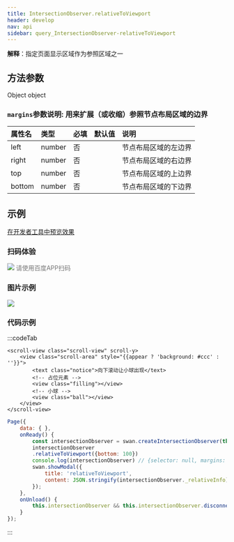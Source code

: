 ```yaml
---
title: IntersectionObserver.relativeToViewport
header: develop
nav: api
sidebar: query_IntersectionObserver-relativeToViewport
---
```

 
 
**解释**：指定页面显示区域作为参照区域之一

 
## 方法参数 

Object object

###  `margins`参数说明: 用来扩展（或收缩）参照节点布局区域的边界

|属性名 |类型  |必填 | 默认值 |说明|
|:---- |:---- |:---- |:----|:----|
|left|number|否| |节点布局区域的左边界|
|right|number|否| |节点布局区域的右边界|
|top|number|否| |节点布局区域的上边界|
|bottom|number|否| |节点布局区域的下边界|

## 示例

<a href="swanide://fragment/a07d524b2571998e87a84511c1e920071574305851456" title="在开发者工具中预览效果" target="_self">在开发者工具中预览效果</a> 

### 扫码体验

<div class='scan-code-container'>
    <img src="https://b.bdstatic.com/miniapp/assets/images/doc_demo/fragment_relativeToViewport.png" class="demo-qrcode-image" />
    <font color=#777 12px>请使用百度APP扫码</font>
</div>

###  图片示例  
<div class="m-doc-custom-examples">
    <div class="m-doc-custom-examples-correct">
        <img src="https://b.bdstatic.com/miniapp/image/relativeToViewport.gif">
    </div>
    <div class="m-doc-custom-examples-correct">
        <img src=" ">
    </div>
    <div class="m-doc-custom-examples-correct">
        <img src=" ">
    </div>     
</div>

### 代码示例 



:::codeTab

``` swan
<scroll-view class="scroll-view" scroll-y>
    <view class="scroll-area" style="{{appear ? 'background: #ccc' : ''}}">
        <text class="notice">向下滚动让小球出现</text>
        <!-- 占位元素 -->
        <view class="filling"></view> 
        <!-- 小球 -->
        <view class="ball"></view>
    </view>
</scroll-view>
```

 
```js
Page({
    data: { },
    onReady() {
        const intersectionObserver = swan.createIntersectionObserver(this);
        intersectionObserver
        .relativeToViewport({bottom: 100})
        console.log(intersectionObserver) // {selector: null, margins: {bottom: 100}}
        swan.showModal({
            title: 'relativeToViewport',
            content: JSON.stringify(intersectionObserver._relativeInfo)
        });
    },
    onUnload() {
        this.intersectionObserver && this.intersectionObserver.disconnect();
    }
});
```
:::